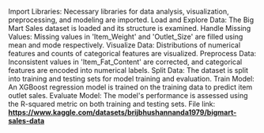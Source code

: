 Import Libraries: Necessary libraries for data analysis, visualization, preprocessing, and modeling are imported.
Load and Explore Data: The Big Mart Sales dataset is loaded and its structure is examined.
Handle Missing Values: Missing values in 'Item_Weight' and 'Outlet_Size' are filled using mean and mode respectively.
Visualize Data: Distributions of numerical features and counts of categorical features are visualized.
Preprocess Data: Inconsistent values in 'Item_Fat_Content' are corrected, and categorical features are encoded into numerical labels.
Split Data: The dataset is split into training and testing sets for model training and evaluation.
Train Model: An XGBoost regression model is trained on the training data to predict item outlet sales.
Evaluate Model: The model's performance is assessed using the R-squared metric on both training and testing sets.
File link: **https://www.kaggle.com/datasets/brijbhushannanda1979/bigmart-sales-data**
